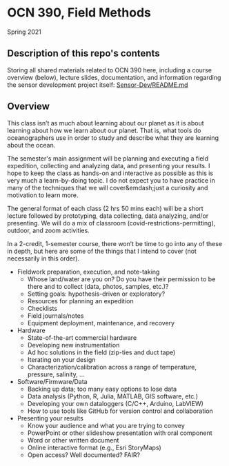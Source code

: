 # OCN 390, Field Methods
Spring 2021

## Description of this repo's contents
Storing all shared materials related to OCN 390 here, including a course overview (below), lecture slides, documentation, and information regarding the sensor development project itself: [Sensor-Dev/README.md](blob/main/Sensor-Dev/REAME.md)

## Overview
This class isn’t as much about learning about our planet as it is about learning about how we learn about our planet. That is, what tools do oceanographers use in order to study and describe what they are learning about the ocean. 

The semester's main assignment will be planning and executing a field expedition, collecting and analyzing data, and presenting your results. I hope to keep the class as hands-on and interactive as possible as this is very much a learn-by-doing topic. I do not expect you to have practice in many of the techniques that we will cover&emdash;just a curiosity and motivation to learn more.

The general format of each class (2 hrs 50 mins each) will be a short lecture followed by prototyping, data collecting, data analyzing, and/or presenting. We will do a mix of classroom (covid-restrictions-permitting), outdoor, and zoom activities.

In a 2-credit, 1-semester course, there won’t be time to go into any of these in depth, but here are some of the things that I intend to cover (not necessarily in this order).
- Fieldwork preparation, execution, and note-taking
    - Whose land/water are you on? Do you have their permission to be there and to collect (data, photos, samples, etc.)?
    - Setting goals: hypothesis-driven or exploratory?
    - Resources for planning an expedition
    - Checklists
    - Field journals/notes
    - Equipment deployment, maintenance, and recovery
- Hardware
    - State-of-the-art commercial hardware
    - Developing new instrumentation
    - Ad hoc solutions in the field (zip-ties and duct tape)
    - Iterating on your design
    - Characterization/calibration across a range of temperature, pressure, salinity, ...
- Software/Firmware/Data
    - Backing up data; too many easy options to lose data
    - Data analysis (Python, R, Julia, MATLAB, GIS software, etc.)
    - Developing your own dataloggers (C/C++, Arduino, LabVIEW)
    - How to use tools like GitHub for version control and collaboration
- Presenting your results
    - Know your audience and what you are trying to convey
    - PowerPoint or other slideshow presentation with oral component
    - Word or other written document
    - Online interactive format (e.g., Esri StoryMaps)
    - Open access? Well documented? FAIR?
